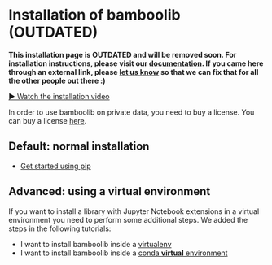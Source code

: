 # Installation of bamboolib (OUTDATED)

__This installation page is OUTDATED and will be removed soon. For installation instructions, please visit our [documentation](https://docs.bamboolib.8080labs.com/). If you came here through an external link, please [let us know](mailto:info+repo_installation@8080labs.com) so that we can fix that for all the other people out there :)__

[▶️ Watch the installation video](https://www.youtube.com/watch?v=AL4rUkHxzUY)

In order to use bamboolib on private data, you need to buy a license. You can buy a license [here](https://bamboolib.com/pricing).

## Default: normal installation
- [Get started using pip](./no_virtual_environment/installation.md#installing-bamboolib-without-virtual-environment)

## Advanced: using a virtual environment

If you want to install a library with Jupyter Notebook extensions in a virtual environment you need to perform some additional steps. We added the steps in the following tutorials:

- I want to install bamboolib inside a [virtualenv](./virtualenv/setup_and_installation.md#installing-bamboolib-using-virtualenv)
- I want to install bamboolib inside a [conda **virtual** environment](./conda_venv/setup_and_installation.md#installing-bamboolib-using-conda-environment)
